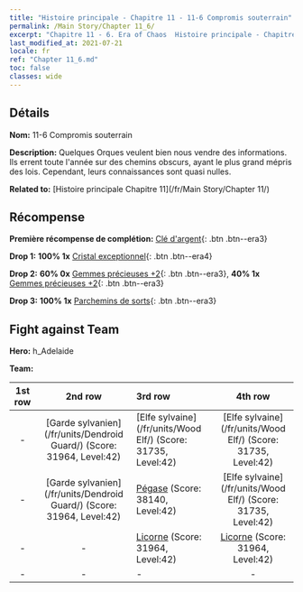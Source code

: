 ```yaml
---
title: "Histoire principale - Chapitre 11 - 11-6 Compromis souterrain"
permalink: /Main Story/Chapter 11_6/
excerpt: "Chapitre 11 - 6. Era of Chaos  Histoire principale - Chapitre 11_6. 11-6 Compromis souterrain"
last_modified_at: 2021-07-21
locale: fr
ref: "Chapter 11_6.md"
toc: false
classes: wide
---
```


## Détails

 **Nom:** 11-6 Compromis souterrain

 **Description:** Quelques Orques veulent bien nous vendre des informations. Ils errent toute l'année sur des chemins obscurs, ayant le plus grand mépris des lois. Cependant, leurs connaissances sont quasi nulles.

 **Related to:** [Histoire principale Chapitre 11](/fr/Main Story/Chapter 11/)

## Récompense

 **Première récompense de complétion:** [Clé d'argent](/ItemsFR/con_693/){: .btn .btn--era3}

 **Drop 1:** **100% 1x** [Cristal exceptionnel](/ItemsFR/mat_38/){: .btn .btn--era4}

 **Drop 2:** **60% 0x** [Gemmes précieuses +2](/ItemsFR/mat_30/){: .btn .btn--era3}, **40% 1x** [Gemmes précieuses +2](/ItemsFR/mat_30/){: .btn .btn--era3}

 **Drop 3:** **100% 1x** [Parchemins de sorts](/ItemsFR/con_694/){: .btn .btn--era3}


## Fight against Team
 **Hero:** h_Adelaide

 **Team:**


  | 1st row | 2nd row | 3rd row | 4th row |
  |:----:|:----:|:----|:----:|
  | - | [Garde sylvanien](/fr/units/Dendroid Guard/) (Score: 31964, Level:42)  | [Elfe sylvaine](/fr/units/Wood Elf/) (Score: 31735, Level:42)  | [Elfe sylvaine](/fr/units/Wood Elf/) (Score: 31735, Level:42)  |
  | - | [Garde sylvanien](/fr/units/Dendroid Guard/) (Score: 31964, Level:42)  | [Pégase](/fr/units/Pegasus/) (Score: 38140, Level:42)  | [Elfe sylvaine](/fr/units/Wood Elf/) (Score: 31735, Level:42)  |
  | - | - | [Licorne](/fr/units/Unicorn/) (Score: 31964, Level:42)  | [Licorne](/fr/units/Unicorn/) (Score: 31964, Level:42)  |
  | - | - | - | - |


